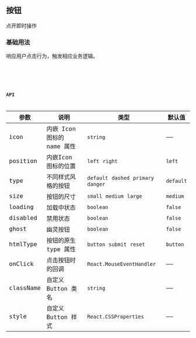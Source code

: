 
## 按钮

点开即时操作

### 基础用法

响应用户点击行为，触发相应业务逻辑。

<code
  src="./demo.tsx"
  title="按钮类型"
  desc="按钮有四种类型：默认按钮、主要按钮、虚线按钮和危险按钮。"
/>

<code
  src="./demo2.tsx"
  title="按钮尺寸"
  desc="按钮有大、中、小三种尺寸。"
/>

<code
  src="./demo3.tsx"
  title="幽灵按钮"
  desc="幽灵按钮常用在有色背景上。"
  background= "rgb(190, 200, 200)"
/>


## API

| 参数 | 说明 | 类型 | 默认值 |
| --- | --- | --- | --- |
| icon |	内嵌 Icon 图标的 name 属性 |	`string` |	——
| position |	内嵌Icon 图标的位置 |	`left`  `right` |	`left`
| type |	不同样式风格的按钮 |	`default` `dashed`  `primary`  `danger` |	`default`
| size |	按钮的尺寸 |	`small` `medium` `large` | `medium`
| loading |	加载中状态 |	`boolean`	| `false`
| disabled |	禁用状态 |	`boolean`	| `false`
| ghost |	幽灵按钮 |	`boolean` |	`false`
| htmlType |	按钮的原生 type 属性	| `button`  `submit`  `reset`|`button`
| onClick |	点击按钮时的回调 |	`React.MouseEventHandler`	| ——
| className |	自定义 Button 类名	| `string`	| ——
| style |	自定义 Button 样式 |	`React.CSSProperties`	| ——

